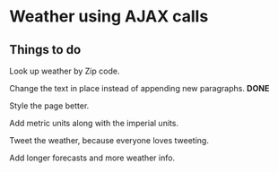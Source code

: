 <h1>Weather using AJAX calls</h1>

<h2>Things to do</h2>

Look up weather by Zip code. 

Change the text in place instead of appending new paragraphs. **DONE**

Style the page better.

Add metric units along with the imperial units.

Tweet the weather, because everyone loves tweeting.

Add longer forecasts and more weather info.
